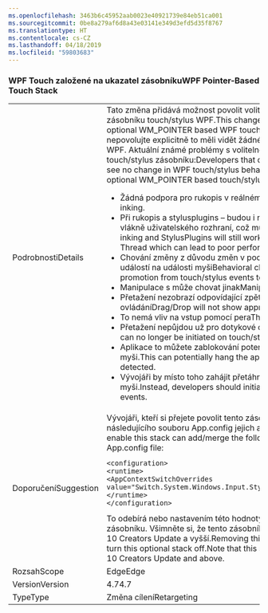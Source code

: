 ```yaml
---
ms.openlocfilehash: 3463b6c45952aab0023e40921739e84eb51ca001
ms.sourcegitcommit: 0be8a279af6d8a43e03141e349d3efd5d35f8767
ms.translationtype: HT
ms.contentlocale: cs-CZ
ms.lasthandoff: 04/18/2019
ms.locfileid: "59803683"
---
```

### <a name="wpf-pointer-based-touch-stack"></a><span data-ttu-id="d3aa3-101">WPF Touch založené na ukazatel zásobníku</span><span class="sxs-lookup"><span data-stu-id="d3aa3-101">WPF Pointer-Based Touch Stack</span></span>

|   |   |
|---|---|
|<span data-ttu-id="d3aa3-102">Podrobnosti</span><span class="sxs-lookup"><span data-stu-id="d3aa3-102">Details</span></span>|<span data-ttu-id="d3aa3-103">Tato změna přidává možnost povolit volitelné WM_POINTER založený na zásobníku touch/stylus WPF.</span><span class="sxs-lookup"><span data-stu-id="d3aa3-103">This change adds the ability to enable an optional WM_POINTER based WPF touch/stylus stack.</span></span>  <span data-ttu-id="d3aa3-104">Vývojáři, kteří nepovolujte explicitně to měli vidět žádné změny v chování touch/stylus WPF. Aktuální známé problémy s volitelné WM_POINTER na základě touch/stylus zásobníku:</span><span class="sxs-lookup"><span data-stu-id="d3aa3-104">Developers that do not explicitly enable this should see no change in WPF touch/stylus behavior.Current Known Issues With optional WM_POINTER based touch/stylus stack:</span></span><ul><li><span data-ttu-id="d3aa3-105">Žádná podpora pro rukopis v reálném čase.</span><span class="sxs-lookup"><span data-stu-id="d3aa3-105">No support for real-time inking.</span></span></li><li><span data-ttu-id="d3aa3-106">Při rukopis a stylusplugins – budou i nadále fungovat, zpracuje na vlákně uživatelského rozhraní, což může vést k nižšímu výkonu.</span><span class="sxs-lookup"><span data-stu-id="d3aa3-106">While inking and StylusPlugins will still work, they will be processed on the UI Thread which can lead to poor performance.</span></span></li><li><span data-ttu-id="d3aa3-107">Chování změny z důvodu změn v podpoře z dotykového ovládání/stylus událostí na události myši</span><span class="sxs-lookup"><span data-stu-id="d3aa3-107">Behavioral changes due to changes in promotion from touch/stylus events to mouse events</span></span></li><li><span data-ttu-id="d3aa3-108">Manipulace s může chovat jinak</span><span class="sxs-lookup"><span data-stu-id="d3aa3-108">Manipulation may behave differently</span></span></li><li><span data-ttu-id="d3aa3-109">Přetažení nezobrazí odpovídající zpětné vazby pro dotykové ovládání</span><span class="sxs-lookup"><span data-stu-id="d3aa3-109">Drag/Drop will not show appropriate feedback for touch input</span></span></li><li><span data-ttu-id="d3aa3-110">To nemá vliv na vstup pomocí pera</span><span class="sxs-lookup"><span data-stu-id="d3aa3-110">This does not affect stylus input</span></span></li><li><span data-ttu-id="d3aa3-111">Přetažení nepůjdou už pro dotykové ovládání/stylus události</span><span class="sxs-lookup"><span data-stu-id="d3aa3-111">Drag/Drop can no longer be initiated on touch/stylus events</span></span></li><li><span data-ttu-id="d3aa3-112">Aplikace to můžete zablokování potenciálně, dokud je zjištěna vstup z myši.</span><span class="sxs-lookup"><span data-stu-id="d3aa3-112">This can potentially hang the application until mouse input is detected.</span></span></li><li><span data-ttu-id="d3aa3-113">Vývojáři by místo toho zahájit přetáhněte a vyřadit z události myši.</span><span class="sxs-lookup"><span data-stu-id="d3aa3-113">Instead, developers should initiate drag and drop from mouse events.</span></span></li></ul>|
|<span data-ttu-id="d3aa3-114">Doporučení</span><span class="sxs-lookup"><span data-stu-id="d3aa3-114">Suggestion</span></span>|<span data-ttu-id="d3aa3-115">Vývojáři, kteří si přejete povolit tento zásobník můžete přidat/merge následujícího souboru App.config jejich aplikace:</span><span class="sxs-lookup"><span data-stu-id="d3aa3-115">Developers who wish to enable this stack can add/merge the following to their application's App.config file:</span></span><pre><code class="lang-xml">&lt;configuration&gt;&#13;&#10;&lt;runtime&gt;&#13;&#10;&lt;AppContextSwitchOverrides value=&quot;Switch.System.Windows.Input.Stylus.EnablePointerSupport=true&quot;/&gt;&#13;&#10;&lt;/runtime&gt;&#13;&#10;&lt;/configuration&gt;&#13;&#10;</code></pre><span data-ttu-id="d3aa3-116">To odebírá nebo nastavením této hodnoty na false se vypne této volitelné zásobníku. Všimněte si, že tento zásobník je dostupná jenom ve Windows 10 Creators Update a vyšší.</span><span class="sxs-lookup"><span data-stu-id="d3aa3-116">Removing this or setting the value to false will turn this optional stack off.Note that this stack is available only on Windows 10 Creators Update and above.</span></span>|
|<span data-ttu-id="d3aa3-117">Rozsah</span><span class="sxs-lookup"><span data-stu-id="d3aa3-117">Scope</span></span>|<span data-ttu-id="d3aa3-118">Edge</span><span class="sxs-lookup"><span data-stu-id="d3aa3-118">Edge</span></span>|
|<span data-ttu-id="d3aa3-119">Version</span><span class="sxs-lookup"><span data-stu-id="d3aa3-119">Version</span></span>|<span data-ttu-id="d3aa3-120">4.7</span><span class="sxs-lookup"><span data-stu-id="d3aa3-120">4.7</span></span>|
|<span data-ttu-id="d3aa3-121">Type</span><span class="sxs-lookup"><span data-stu-id="d3aa3-121">Type</span></span>|<span data-ttu-id="d3aa3-122">Změna cílení</span><span class="sxs-lookup"><span data-stu-id="d3aa3-122">Retargeting</span></span>|

